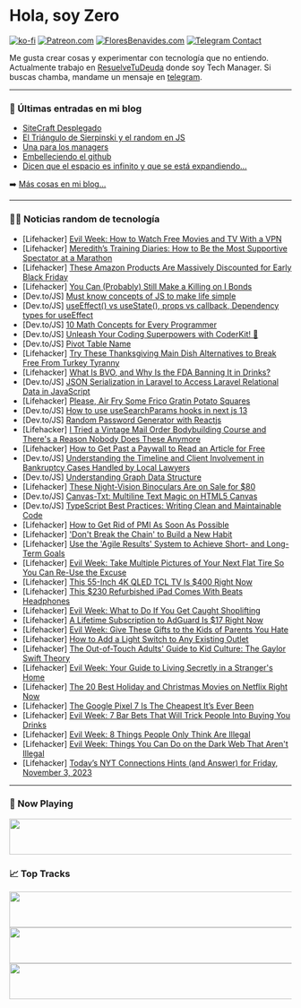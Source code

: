 # Hola, soy Zero

[![ko-fi](https://ko-fi.com/img/githubbutton_sm.svg)](https://ko-fi.com/J3J4N0LUK)
[![Patreon.com](https://img.shields.io/endpoint.svg?url=https%3A%2F%2Fshieldsio-patreon.vercel.app%2Fapi%3Fusername%3Dzerodragon%26type%3Dpatrons&style=for-the-badge)](https://patreon.com/zerodragon)
[![FloresBenavides.com](https://img.shields.io/website?down_message=oops&label=MiBlog&style=for-the-badge&up_message=online&url=https%3A%2F%2Ffloresbenavides.com)](https://floresbenavides.com)
[![Telegram Contact](https://img.shields.io/badge/escr%C3%ADbeme-ZeroDragon-%2326A5E4?style=for-the-badge&logo=telegram)](https://t.me/zerodragon)

Me gusta crear cosas y experimentar con tecnología que no entiendo.
Actualmente trabajo en [ResuelveTuDeuda](http://github.com/resuelve) donde soy Tech Manager.
Si buscas chamba, mandame un mensaje en [telegram](https://t.me/zerodragon).

---

### 📕 Últimas entradas en mi blog
<!-- BLOG-POST-LIST:START -->
- [SiteCraft Desplegado](https://floresbenavides.com/sitecraft-desplegado/)
- [El Triángulo de Sierpinski y el random en JS](https://floresbenavides.com/el-triangulo-de-sierpinski-y-el-random-en-js/)
- [Una para los managers](https://floresbenavides.com/una-para-los-managers/)
- [Embelleciendo el github](https://floresbenavides.com/embelleciendo-el-github/)
- [Dicen que el espacio es infinito y que se está expandiendo…](https://floresbenavides.com/dicen-que-el-espacio-es-infinito-y-que-se-esta-expandiendo/)
<!-- BLOG-POST-LIST:END -->

➡️ [Más cosas en mi blog...](https://floresbenavides.com)

---

### 👨‍💻 Noticias random de tecnología
<!-- TECH-POSTS:START -->
- [Lifehacker] [Evil Week: How to Watch Free Movies and TV With a VPN](https://lifehacker.com/evil-week-how-to-watch-free-movies-and-tv-with-a-vpn-1850991427)
- [Lifehacker] [Meredith’s Training Diaries: How to Be the Most Supportive Spectator at a Marathon](https://lifehacker.com/how-to-be-the-most-supportive-spectator-at-a-marathon-1850985012)
- [Lifehacker] [These Amazon Products Are Massively Discounted for Early Black Friday](https://lifehacker.com/the-best-early-black-friday-deals-on-amazon-products-1850991111)
- [Lifehacker] [You Can &lpar;Probably&rpar; Still Make a Killing on I Bonds](https://lifehacker.com/when-to-buy-series-i-savings-bonds-1849855295)
- [Dev.to/JS] [Must know concepts of JS to make life simple](https://dev.to/sibichandru-rajendran/must-know-concepts-of-js-to-make-life-simple-2och)
- [Dev.to/JS] [useEffect&lpar;&rpar; vs useState&lpar;&rpar;, props vs callback, Dependency types for useEffect](https://dev.to/bookmdan/useeffect-vs-usestate-props-vs-callback-dependency-types-for-useeffect-441m)
- [Dev.to/JS] [10 Math Concepts for Every Programmer](https://dev.to/codewithshahan/10-math-concepts-for-every-programmer-31n9)
- [Dev.to/JS] [Unleash Your Coding Superpowers with CoderKit! 🚀](https://dev.to/bibekkakati/unleash-your-coding-superpowers-with-coderkit-k9h)
- [Dev.to/JS] [Pivot Table Name](https://dev.to/ankit199/pivot-table-name-15dl)
- [Lifehacker] [Try These Thanksgiving Main Dish Alternatives to Break Free From Turkey Tyranny](https://lifehacker.com/the-best-thanksgiving-main-dish-alternatives-1820251130)
- [Lifehacker] [What Is BVO, and Why Is the FDA Banning It in Drinks?](https://lifehacker.com/fda-banning-bvo-in-drinks-1850990733)
- [Dev.to/JS] [JSON Serialization in Laravel to Access Laravel Relational Data in JavaScript](https://dev.to/faizankamal7/json-serialization-in-laravel-to-access-laravel-relational-data-in-javascript-25ab)
- [Lifehacker] [Please, Air Fry Some Frico Gratin Potato Squares](https://lifehacker.com/please-air-fry-some-frico-gratin-potato-squares-1850990145)
- [Dev.to/JS] [How to use useSearchParams hooks in next js 13](https://dev.to/imsan/how-to-use-usesearchparams-hooks-in-next-js-13-f7f)
- [Dev.to/JS] [Random Password Generator with Reactjs](https://dev.to/kartikbudhraja/random-password-generator-with-reactjs-308e)
- [Lifehacker] [I Tried a Vintage Mail Order Bodybuilding Course and There&#39;s a Reason Nobody Does These Anymore](https://lifehacker.com/do-vintage-exercise-routines-work-1818849451)
- [Lifehacker] [How to Get Past a Paywall to Read an Article for Free](https://lifehacker.com/how-to-get-past-a-paywall-to-read-an-article-for-free-1847800292)
- [Dev.to/JS] [Understanding the Timeline and Client Involvement in Bankruptcy Cases Handled by Local Lawyers](https://dev.to/jonnybones/understanding-the-timeline-and-client-involvement-in-bankruptcy-cases-handled-by-local-lawyers-1lfi)
- [Dev.to/JS] [Understanding Graph Data Structure](https://dev.to/khamal22/understanding-graph-data-structure-55g8)
- [Lifehacker] [These Night-Vision Binoculars Are on Sale for $80](https://lifehacker.com/these-night-vision-binoculars-are-on-sale-for-80-1850986770)
- [Dev.to/JS] [Canvas-Txt: Multiline Text Magic on HTML5 Canvas](https://dev.to/geongeorge/canvas-txt-multiline-text-magic-on-html5-canvas-41b8)
- [Dev.to/JS] [TypeScript Best Practices: Writing Clean and Maintainable Code](https://dev.to/baransel/typescript-best-practices-writing-clean-and-maintainable-code-33dg)
- [Lifehacker] [How to Get Rid of PMI As Soon As Possible](https://lifehacker.com/how-to-get-rid-of-pmi-as-soon-as-possible-1850990113)
- [Lifehacker] [&#39;Don&#39;t Break the Chain&#39; to Build a New Habit](https://lifehacker.com/jerry-seinfelds-productivity-secret-281626)
- [Lifehacker] [Use the &#39;Agile Results&#39; System to Achieve Short- and Long-Term Goals](https://lifehacker.com/use-the-agile-results-system-to-achieve-short-and-long-1850990095)
- [Lifehacker] [Evil Week: Take Multiple Pictures of Your Next Flat Tire So You Can Re-Use the Excuse](https://lifehacker.com/take-multiple-pictures-of-your-next-flat-tire-so-you-ca-1839500390)
- [Lifehacker] [This 55-Inch 4K QLED TCL TV Is $400 Right Now](https://lifehacker.com/this-55-inch-4k-qled-tcl-tv-is-400-right-now-1850989986)
- [Lifehacker] [This $230 Refurbished iPad Comes With Beats Headphones](https://lifehacker.com/this-230-refurbished-ipad-comes-with-beats-headphones-1850986626)
- [Lifehacker] [Evil Week: What to Do If You Get Caught Shoplifting](https://lifehacker.com/know-your-rights-if-a-store-detains-you-for-shoplifting-5853355)
- [Lifehacker] [A Lifetime Subscription to AdGuard Is $17 Right Now](https://lifehacker.com/a-lifetime-subscription-to-adguard-is-17-right-now-1850986577)
- [Lifehacker] [Evil Week: Give These Gifts to the Kids of Parents You Hate](https://lifehacker.com/10-gifts-to-give-to-the-kids-of-parents-you-hate-1819809665)
- [Lifehacker] [How to Add a Light Switch to Any Existing Outlet](https://lifehacker.com/how-to-add-a-light-switch-to-any-existing-outlet-1850988750)
- [Lifehacker] [The Out-of-Touch Adults&#39; Guide to Kid Culture: The Gaylor Swift Theory](https://lifehacker.com/the-out-of-touch-adults-guide-to-kid-culture-the-gaylo-1850988212)
- [Lifehacker] [Evil Week: Your Guide to Living Secretly in a Stranger&#39;s Home](https://lifehacker.com/your-guide-to-living-secretly-in-a-strangers-home-1850409226)
- [Lifehacker] [The 20 Best Holiday and Christmas Movies on Netflix Right Now](https://lifehacker.com/best-holiday-movies-on-netflix-1850972904)
- [Lifehacker] [The Google Pixel 7 Is The Cheapest It’s Ever Been](https://lifehacker.com/the-google-pixel-7-is-the-cheapest-it-s-ever-been-1850986613)
- [Lifehacker] [Evil Week: 7 Bar Bets That Will Trick People Into Buying You Drinks](https://lifehacker.com/trick-people-into-buying-you-drinks-with-these-bar-bets-1819176229)
- [Lifehacker] [Evil Week: 8 Things People Only Think Are Illegal](https://lifehacker.com/evil-week-8-things-people-only-think-are-illegal-1850986491)
- [Lifehacker] [Evil Week: Things You Can Do on the Dark Web That Aren&#39;t Illegal](https://lifehacker.com/legal-things-you-can-do-on-the-dark-web-1819790298)
- [Lifehacker] [Today’s NYT Connections Hints &lpar;and Answer&rpar; for Friday, November 3, 2023](https://lifehacker.com/nyt-connections-answer-today-november-3-2023-1850985071)<!-- TECH-POSTS:END -->

---

### 🎵 Now Playing
<a href="https://spotify-now-playing-dun.vercel.app/now-playing?open"><img src="https://spotify-now-playing-dun.vercel.app/now-playing" width="540" height="64"></a>

### 📈 Top Tracks
<a href="https://spotify-now-playing-dun.vercel.app/top-tracks?i=1&open"><img src="https://spotify-now-playing-dun.vercel.app/top-tracks?i=1" width="540" height="64"></a>
<a href="https://spotify-now-playing-dun.vercel.app/top-tracks?i=2&open"><img src="https://spotify-now-playing-dun.vercel.app/top-tracks?i=2" width="540" height="64"></a>
<a href="https://spotify-now-playing-dun.vercel.app/top-tracks?i=3&open"><img src="https://spotify-now-playing-dun.vercel.app/top-tracks?i=3" width="540" height="64"></a>
